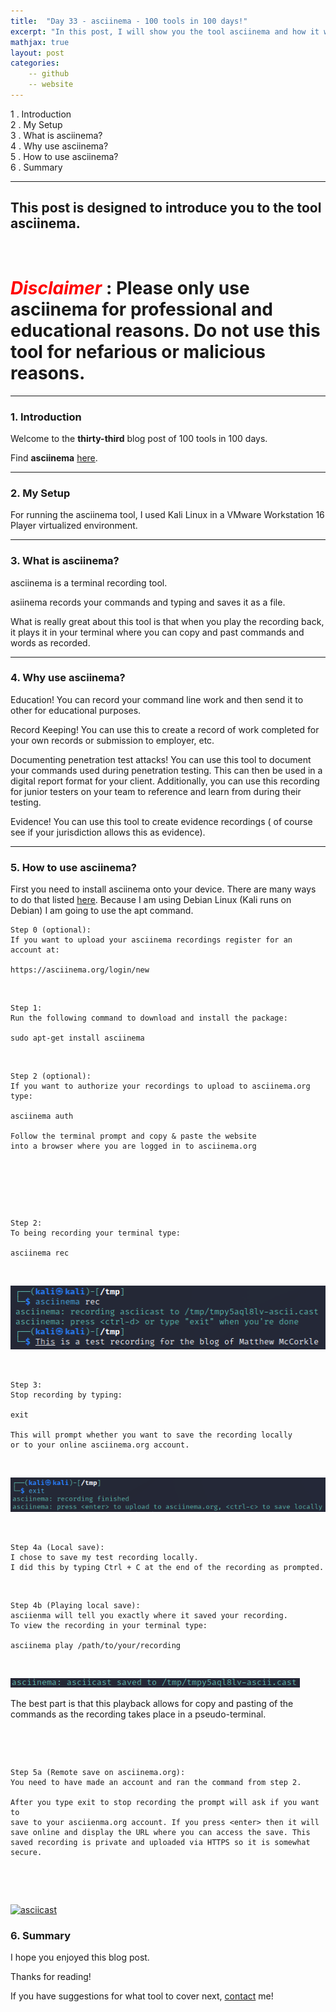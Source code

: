 ```yaml
---
title:  "Day 33 - asciinema - 100 tools in 100 days!"
excerpt: "In this post, I will show you the tool asciinema and how it works."
mathjax: true
layout: post
categories:
    -- github
    -- website
---
```


1 . Introduction
<br>
2 . My Setup
<br>
3 . What is asciinema?
<br>
4 . Why use asciinema?
<br>
5 . How to use asciinema?
<br>
6 . Summary

---

## This post is designed to introduce you to the tool asciinema.

![]()

# <span style="color:red">***Disclaimer***</span> : **Please only use asciinema for professional and educational reasons. Do not use this tool for nefarious or malicious reasons.**

---

### 1. **Introduction**

Welcome to the **thirty-third** blog post of 100 tools in 100 days.<br> 

Find **asciinema** [here](https://asciinema.org/).



---

### 2. **My Setup**

For running the asciinema tool, I used Kali Linux in a VMware Workstation 16 Player virtualized environment.

---

### 3. **What is asciinema?**

asciinema is a terminal recording tool. 

asiinema records your commands and typing and saves it as a file. 

What is really great about this tool is that when you play the recording back, it plays it in your terminal where you can copy and past commands and words as recorded. 

---

### 4. **Why use asciinema?**

Education! You can record your command line work and then send it to other for educational purposes.

Record Keeping! You can use this to create a record of work completed for your own records or submission to employer, etc. 

Documenting penetration test attacks! You can use this tool to document your commands used during penetration testing. This can then be used in a digital report format for your client. Additionally, you can use this recording for junior testers on your team to reference and learn from during their testing. 

Evidence! You can use this tool to create evidence recordings ( of course see if your jurisdiction allows this as evidence).

---

### 5. **How to use asciinema?**

First you need to install asciinema onto your device. There are many ways to do that listed [here](https://asciinema.org/docs/installation).
Because I am using Debian Linux (Kali runs on Debian) I am going to use the apt command.

    Step 0 (optional):
    If you want to upload your asciinema recordings register for an account at:

    https://asciinema.org/login/new

<br>    
    
    Step 1:
    Run the following command to download and install the package:

    sudo apt-get install asciinema

<br>

    Step 2 (optional):
    If you want to authorize your recordings to upload to asciinema.org type:

    asciinema auth

    Follow the terminal prompt and copy & paste the website 
    into a browser where you are logged in to asciinema.org

<br>

![]()

<br>

    Step 2:
    To being recording your terminal type:

    asciinema rec

<br>

![](https://raw.githubusercontent.com/matthewomccorkle/matthewomccorkle.github.io/master/_posts/assets/100%20tools/asciinema/asciinema1.PNG)

<br>

    Step 3:
    Stop recording by typing:
    
    exit
    
    This will prompt whether you want to save the recording locally 
    or to your online asciinema.org account.

<br>

![](https://raw.githubusercontent.com/matthewomccorkle/matthewomccorkle.github.io/master/_posts/assets/100%20tools/asciinema/asciinema2.PNG)

<br>

    Step 4a (Local save):
    I chose to save my test recording locally.
    I did this by typing Ctrl + C at the end of the recording as prompted.

<br>

    Step 4b (Playing local save):
    asciienma will tell you exactly where it saved your recording.
    To view the recording in your terminal type:

    asciinema play /path/to/your/recording

<br>

![](https://raw.githubusercontent.com/matthewomccorkle/matthewomccorkle.github.io/master/_posts/assets/100%20tools/asciinema/asciinema5.PNG)


The best part is that this playback allows for copy and pasting of the commands as the recording takes place in a pseudo-terminal.

![]()

<br>

    Step 5a (Remote save on asciinema.org):
    You need to have made an account and ran the command from step 2.

    After you type exit to stop recording the prompt will ask if you want to 
    save to your asciienma.org account. If you press <enter> then it will 
    save online and display the URL where you can access the save. This 
    saved recording is private and uploaded via HTTPS so it is somewhat secure.

<br>

![]()

[![asciicast](https://asciinema.org/a/hjWFkp9ir5uinW4NeuebPGZW0.svg)](https://asciinema.org/a/hjWFkp9ir5uinW4NeuebPGZW0)



### 6. **Summary**



I hope you enjoyed this blog post.

Thanks for reading!<br>

If you have suggestions for what tool to cover next, [contact](mailto:matthew.o.mccorkle@gmail.com) me!
